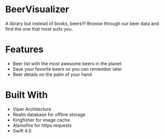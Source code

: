 # BeerVisualizer

A library but instead of books, beers!!! Browse through our beer data and find the one that most suits you.

# <a name="h_features"></a>Features

- Beer list with the most awesome beers in the planet
- Save your favorite beers so you can remember later
- Beer details on the palm of your hand

# <a name="h_built_with"></a>Built With

- Viper Architecture
- Realm database for offline storage
- Kingfisher for image cache
- Alamofire for https requests
- Swift 4.0


